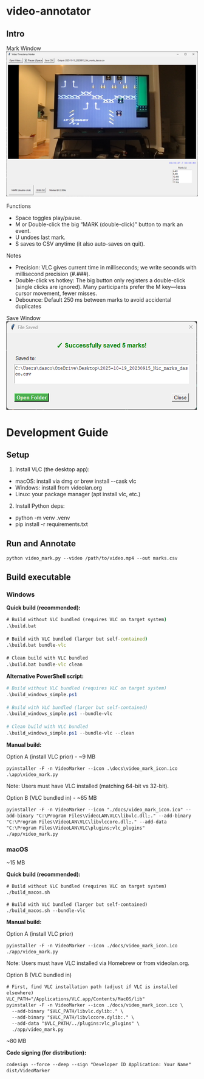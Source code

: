 # video-annotator

## Intro

Mark Window
![VideoMark: Mark Window](docs/video-mark-window-v1.1.png)

Functions
- Space toggles play/pause.
- M or Double-click the big “MARK (double-click)” button to mark an event.
- U undoes last mark.
- S saves to CSV anytime (it also auto-saves on quit).

Notes
- Precision: VLC gives current time in milliseconds; we write seconds with millisecond precision (#.###).
- Double-click vs hotkey: The big button only registers a double-click (single clicks are ignored). Many participants prefer the M key—less cursor movement, fewer misses.
- Debounce: Default 250 ms between marks to avoid accidental duplicates

Save Window
![VideoMark: Save Window](docs/video-mark-window-v1.1-save.png)

# Development Guide

## Setup

1. Install VLC (the desktop app):

- macOS: install via dmg or brew install --cask vlc
- Windows: install from videolan.org
- Linux: your package manager (apt install vlc, etc.)

2. Install Python deps:

- python -m venv .venv
- pip install -r requirements.txt

## Run and Annotate

```shell
python video_mark.py --video /path/to/video.mp4 --out marks.csv
```

## Build executable

### Windows

**Quick build (recommended):**
```cmd
# Build without VLC bundled (requires VLC on target system)
.\build.bat

# Build with VLC bundled (larger but self-contained)
.\build.bat bundle-vlc

# Clean build with VLC bundled
.\build.bat bundle-vlc clean
```

**Alternative PowerShell script:**
```powershell
# Build without VLC bundled (requires VLC on target system)
.\build_windows_simple.ps1

# Build with VLC bundled (larger but self-contained)
.\build_windows_simple.ps1 --bundle-vlc

# Clean build with VLC bundled
.\build_windows_simple.ps1 --bundle-vlc --clean
```

**Manual build:**

Option A (install VLC prior) - ~9 MB
```shell
pyinstaller -F -n VideoMarker --icon .\docs\video_mark_icon.ico .\app\video_mark.py
```
Note: Users must have VLC installed (matching 64-bit vs 32-bit).

Option B (VLC bundled in) - ~65 MB
```shell
pyinstaller -F -n VideoMarker --icon "./docs/video_mark_icon.ico" --add-binary "C:\Program Files\VideoLAN\VLC\libvlc.dll;." --add-binary "C:\Program Files\VideoLAN\VLC\libvlccore.dll;." --add-data "C:\Program Files\VideoLAN\VLC\plugins;vlc_plugins" ./app/video_mark.py
```

### macOS
~15 MB

**Quick build (recommended):**
```shell
# Build without VLC bundled (requires VLC on target system)
./build_macos.sh

# Build with VLC bundled (larger but self-contained)
./build_macos.sh --bundle-vlc
```

**Manual build:**

Option A (install VLC prior)
```shell
pyinstaller -F -n VideoMarker --icon ./docs/video_mark_icon.ico ./app/video_mark.py
```
Note: Users must have VLC installed via Homebrew or from videolan.org.

Option B (VLC bundled in)
```shell
# First, find VLC installation path (adjust if VLC is installed elsewhere)
VLC_PATH="/Applications/VLC.app/Contents/MacOS/lib"
pyinstaller -F -n VideoMarker --icon ./docs/video_mark_icon.ico \
  --add-binary "$VLC_PATH/libvlc.dylib:." \
  --add-binary "$VLC_PATH/libvlccore.dylib:." \
  --add-data "$VLC_PATH/../plugins:vlc_plugins" \
  ./app/video_mark.py
```
~80 MB

**Code signing (for distribution):**
```shell
codesign --force --deep --sign "Developer ID Application: Your Name" dist/VideoMarker
```



